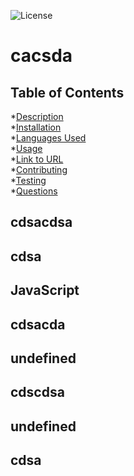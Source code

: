 
  ![License](https://img.shields.io/badge/License-Apache_2.0-blue.svg)
  # cacsda
  ## Table of Contents
  *[Description](#description)
  <br>
  *[Installation](#install)
  <br>
  *[Languages Used](#languages)
  <br>
  *[Usage](#usage)
  <br>
  *[Link to URL](#link)
  <br>
  *[Contributing](#contributors)
  <br>
  *[Testing](#tests)
  <br>
  *[Questions](#questions)
  ## cdsacdsa
  ## cdsa
  ## JavaScript
  ## cdsacda
  ## undefined
  ## cdscdsa
  ## undefined
  ## cdsa
